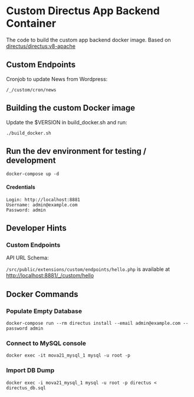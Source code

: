 # Custom Directus App Backend Container

The code to build the custom app backend docker image. Based on [directus/directus:v8-apache](https://hub.docker.com/r/directus/directus)

## Custom Endpoints

Cronjob to update News from Wordpress:

    /_/custom/cron/news

## Building the custom Docker image

Update the $VERSION in build_docker.sh and run:

    ./build_docker.sh

## Run the dev environment for testing / development

    docker-compose up -d

#### Credentials 

```
Login: http://localhost:8881
Username: admin@example.com
Password: admin
```

## Developer Hints

### Custom Endpoints

API URL Schema:

`/src/public/extensions/custom/endpoints/hello.php` is available at [http://localhost:8881/_/custom/hello]()


## Docker Commands

### Populate Empty Database

    docker-compose run --rm directus install --email admin@example.com --password admin

### Connect to MySQL console

    docker exec -it mova21_mysql_1 mysql -u root -p

### Import DB Dump

    docker exec -i mova21_mysql_1 mysql -u root -p directus < directus_db.sql
